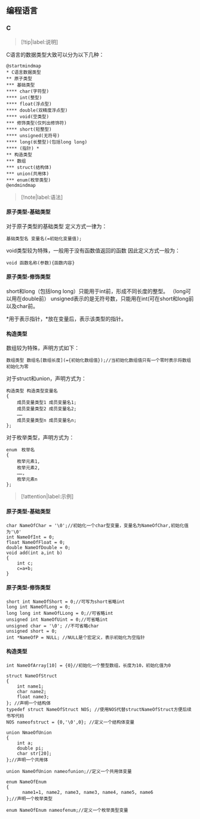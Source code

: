 ## 编程语言
### C

>[!tip|label:说明]

C语言的数据类型大致可以分为以下几种：

```plantuml
@startmindmap
* C语言数据类型
** 原子类型
*** 基础类型
**** char(字符型)
**** int(整型)
**** float(浮点型)
**** double(双精度浮点型)
**** void(空类型)
*** 修饰类型(仅列出修饰符)
**** short(短整型)
**** unsigned(无符号)
**** long(长整型)(包括long long)
**** (指针) *
** 构造类型
*** 数组
*** struct(结构体)
*** union(共用体)
*** enum(枚举类型)
@endmindmap
```

>[!note|label:语法]

#### 原子类型-基础类型

对于原子类型的基础类型
定义方式一律为：
```
基础类型名 变量名(=初始化变量值);
```

void类型较为特殊，一般用于没有函数值返回的函数
因此定义方式一般为：
```
void 函数名称(参数){函数内容}
```

#### 原子类型-修饰类型

short和long（包括long long）只能用于int前，形成不同长度的整型。
（long可以用在double前）
unsigned表示的是无符号数，只能用在int(可在short和long前以及char前。

*用于表示指针，\*放在变量后，表示该类型的指针。

#### 构造类型

数组较为特殊，声明方式如下：
```
数组类型 数组名[数组长度](={初始化数组值});//当初始化数组值只有一个零时表示将数组初始化为零
```

对于struct和union，声明方式为：
```
构造类型 构造类型变量名
{
    成员变量类型1 成员变量名1;
    成员变量类型2 成员变量名2;
    ……
    成员变量类型n 成员变量名n;
};
```

对于枚举类型，声明方式为：
```
enum　枚举名　
{
    枚举元素1,
    枚举元素2,
    ……,
    枚举元素n
};
```

>[!attention|label:示例]

#### 原子类型-基础类型

```
char NameOfChar = '\0';//初始化一个char型变量，变量名为NameOfChar,初始化值为'\0'
int NameOfInt = 0;
float NameOfFloat = 0;
double NameOfDouble = 0; 
void add(int a,int b)
{
    int c;
    c=a+b;
}
```

#### 原子类型-修饰类型

```
short int NameOfShort = 0;//可写为short省略int
long int NameOfLong = 0;
long long int NameOfLLong = 0;//可省略int
unsigned int NameOfUint = 0;//可省略int
unsigned char = '\0'; //不可省略char
unsigned short = 0;
int *NameOfP = NULL; //NULL是个宏定义，表示初始化为空指针 
```

#### 构造类型

```
int NameOfArray[10] = {0}//初始化一个整型数组，长度为10，初始化值为0

struct NameOfStruct
{
    int name1;
    char name2;
    float name3;
}; //声明一个结构体
typedef struct NameOfStruct NOS; //使用NOS代替structNameOfStruct方便后续书写代码
NOS nameofstruct = {0,'\0',0}; //定义一个结构体变量

union NmaeOfUnion
{
    int a;
    double pi;
    char str[20];
};//声明一个共用体

union NameOfUnion nameofunion;//定义一个共用体变量

enum NameOfEnum
{
      name1=1, name2, name3, name3, name4, name5, name6
};//声明一个枚举类型

enum NameOfEnum nameofenum;//定义一个枚举类型变量

```
